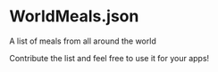 # WorldMeals.json
A list of meals from all around the world

Contribute the list and feel free to use it for your apps!
